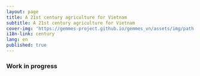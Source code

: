```yaml
---
layout: page
title: A 21st century agriculture for Vietnam
subtitle: A 21st century agriculture for Vietnam
cover-img: 'https://gemmes-project.github.io/gemmes_vn/assets/img/path.jpg'
i18n-link: century
lang: en
published: true
---
```


### Work in progress